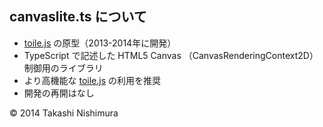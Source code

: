## canvaslite.ts について
* [toile.js](https://github.com/TakashiNishimura/toile.js) の原型（2013-2014年に開発）
* TypeScript で記述した HTML5 Canvas （CanvasRenderingContext2D） 制御用のライブラリ
* より高機能な [toile.js](https://github.com/TakashiNishimura/toile.js) の利用を推奨
* 開発の再開はなし

© 2014 Takashi Nishimura
